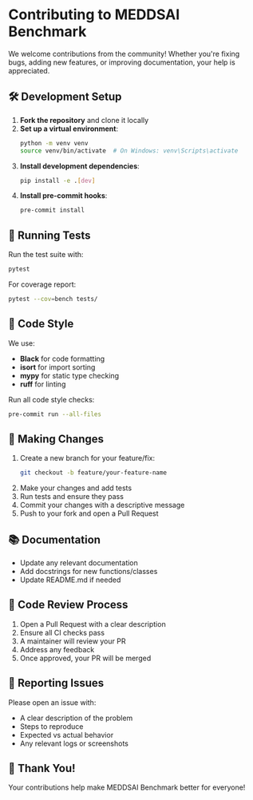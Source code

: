 # Contributing to MEDDSAI Benchmark

We welcome contributions from the community! Whether you're fixing bugs, adding new features, or improving documentation, your help is appreciated.

## 🛠 Development Setup

1. **Fork the repository** and clone it locally
2. **Set up a virtual environment**:
   ```bash
   python -m venv venv
   source venv/bin/activate  # On Windows: venv\Scripts\activate
   ```
3. **Install development dependencies**:
   ```bash
   pip install -e .[dev]
   ```
4. **Install pre-commit hooks**:
   ```bash
   pre-commit install
   ```

## 🧪 Running Tests

Run the test suite with:
```bash
pytest
```

For coverage report:
```bash
pytest --cov=bench tests/
```

## 📝 Code Style

We use:
- **Black** for code formatting
- **isort** for import sorting
- **mypy** for static type checking
- **ruff** for linting

Run all code style checks:
```bash
pre-commit run --all-files
```

## 🚀 Making Changes

1. Create a new branch for your feature/fix:
   ```bash
   git checkout -b feature/your-feature-name
   ```
2. Make your changes and add tests
3. Run tests and ensure they pass
4. Commit your changes with a descriptive message
5. Push to your fork and open a Pull Request

## 📚 Documentation

- Update any relevant documentation
- Add docstrings for new functions/classes
- Update README.md if needed

## 🤝 Code Review Process

1. Open a Pull Request with a clear description
2. Ensure all CI checks pass
3. A maintainer will review your PR
4. Address any feedback
5. Once approved, your PR will be merged

## 🐛 Reporting Issues

Please open an issue with:
- A clear description of the problem
- Steps to reproduce
- Expected vs actual behavior
- Any relevant logs or screenshots

## 🙏 Thank You!

Your contributions help make MEDDSAI Benchmark better for everyone!

